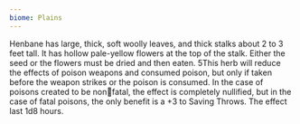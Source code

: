 ```yaml
---
biome: Plains
---
```

Henbane has large, thick, soft woolly leaves, and thick stalks about 2 to 3 feet tall. It has hollow pale-yellow flowers at the top of the stalk. Either the seed or the flowers must be dried and then eaten. 5This herb will reduce the effects of poison weapons and consumed poison, but only if taken before the weapon strikes or the poison is consumed. In the case of poisons created to be nonfatal, the effect is completely nullified, but in the case of fatal poisons, the only benefit is a +3 to Saving Throws. The effect last 1d8 hours. 

